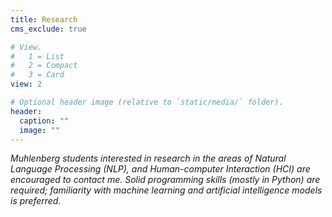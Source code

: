 ```yaml
---
title: Research
cms_exclude: true

# View.
#   1 = List
#   2 = Compact
#   3 = Card
view: 2

# Optional header image (relative to `static/media/` folder).
header:
  caption: ""
  image: ""
---
```

_Muhlenberg students interested in research in the areas of Natural Language Processing (NLP), and Human-computer Interaction (HCI) are encouraged to contact me. Solid programming skills (mostly in Python) are required; familiarity with machine learning and artificial intelligence models is preferred._


